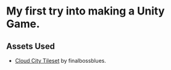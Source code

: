 # My first try into making a Unity Game.
## Assets Used
- [Cloud City Tileset](https://finalbossblues.itch.io/cloud-city-tileset) by finalbossblues. 
